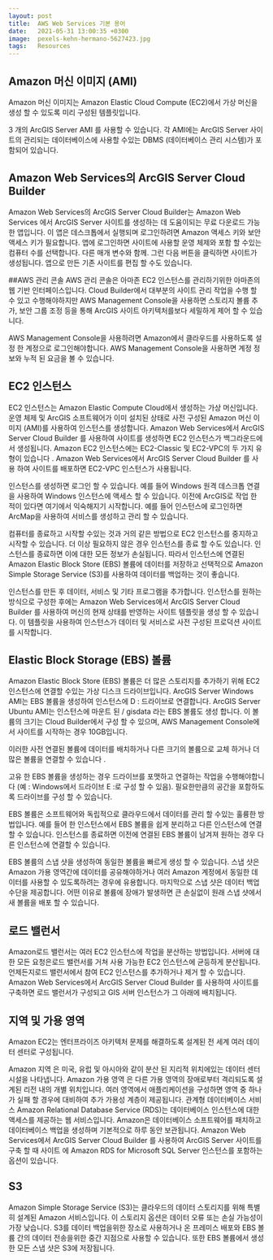 ```yaml
---
layout: post
title:  AWS Web Services 기본 용어 
date:   2021-05-31 13:00:35 +0300
image:  pexels-kehn-hermano-5627423.jpg
tags:   Resources
---
```

## Amazon 머신 이미지 (AMI)

Amazon 머신 이미지는 Amazon Elastic Cloud Compute (EC2)에서 가상 머신을 생성 할 수 있도록 미리 구성된 템플릿입니다.

3 개의 ArcGIS Server AMI 를 사용할 수 있습니다. 각 AMI에는 ArcGIS Server 사이트의 관리되는 데이터베이스에 사용할 수있는 DBMS (데이터베이스 관리 시스템)가 포함되어 있습니다.

## Amazon Web Services의 ArcGIS Server Cloud Builder


Amazon Web Services의 ArcGIS Server Cloud Builder는 Amazon Web Services 에서 ArcGIS Server 사이트를 생성하는 데 도움이되는 무료 다운로드 가능한 앱입니다. 이 앱은 데스크톱에서 실행되며 로그인하려면 Amazon 액세스 키와 보안 액세스 키가 필요합니다. 앱에 로그인하면 사이트에 사용할 운영 체제와 포함 할 수있는 컴퓨터 수를 선택합니다. 다른 매개 변수와 함께. 그런 다음 버튼을 클릭하면 사이트가 생성됩니다. 앱으로 만든 기존 사이트를 편집 할 수도 있습니다.

##AWS 관리 콘솔
AWS 관리 콘솔은 아마존 EC2 인스턴스를 관리하기위한 아마존의 웹 기반 인터페이스입니다. Cloud Builder에서 대부분의 사이트 관리 작업을 수행 할 수 있고 수행해야하지만 AWS Management Console을 사용하면 스토리지 볼륨 추가, 보안 그룹 조정 등을 통해 ArcGIS 사이트 아키텍처를보다 세밀하게 제어 할 수 있습니다.

AWS Management Console을 사용하려면 Amazon에서 클라우드를 사용하도록 설정 한 계정으로 로그인해야합니다. AWS Management Console을 사용하면 계정 정보와 누적 된 요금을 볼 수 있습니다.

## EC2 인스턴스
EC2 인스턴스는 Amazon Elastic Compute Cloud에서 생성하는 가상 머신입니다. 운영 체제 및 ArcGIS 소프트웨어가 이미 설치된 상태로 사전 구성된 Amazon 머신 이미지 (AMI)를 사용하여 인스턴스를 생성합니다. Amazon Web Services에서 ArcGIS Server Cloud Builder 를 사용하여 사이트를 생성하면 EC2 인스턴스가 백그라운드에서 생성됩니다. Amazon EC2 인스턴스에는 EC2-Classic 및 EC2-VPC의 두 가지 유형이 있습니다 . Amazon Web Services에서 ArcGIS Server Cloud Builder 를 사용 하여 사이트를 배포하면 EC2-VPC 인스턴스가 사용됩니다.

인스턴스를 생성하면 로그인 할 수 있습니다. 예를 들어 Windows 원격 데스크톱 연결을 사용하여 Windows 인스턴스에 액세스 할 수 있습니다. 이전에 ArcGIS로 작업 한 적이 있다면 여기에서 익숙해지기 시작합니다. 예를 들어 인스턴스에 로그인하면 ArcMap을 사용하여 서비스를 생성하고 관리 할 수 ​​있습니다.

컴퓨터를 종료하고 시작할 수있는 것과 거의 같은 방법으로 EC2 인스턴스를 중지하고 시작할 수 있습니다. 더 이상 필요하지 않은 경우 인스턴스를 종료 할 수도 있습니다. 인스턴스를 종료하면 이에 대한 모든 정보가 손실됩니다. 따라서 인스턴스에 연결된 Amazon Elastic Block Store (EBS) 볼륨에 데이터를 저장하고 선택적으로 Amazon Simple Storage Service (S3)를 사용하여 데이터를 백업하는 것이 좋습니다.

인스턴스를 만든 후 데이터, 서비스 및 기타 프로그램을 추가합니다. 인스턴스를 원하는 방식으로 구성한 후에는 Amazon Web Services에서 ArcGIS Server Cloud Builder 를 사용하여 머신의 현재 상태를 반영하는 사이트 템플릿을 생성 할 수 있습니다. 이 템플릿을 사용하여 인스턴스가 데이터 및 서비스로 사전 구성된 프로덕션 사이트를 시작합니다.

## Elastic Block Storage (EBS) 볼륨
Amazon Elastic Block Store (EBS) 볼륨은 더 많은 스토리지를 추가하기 위해 EC2 인스턴스에 연결할 수있는 가상 디스크 드라이브입니다. ArcGIS Server Windows AMI는 EBS 볼륨을 생성하여 인스턴스에 D : 드라이브로 연결합니다. ArcGIS Server Ubuntu AMI는 인스턴스에 마운트 된 / gisdata 라는 EBS 볼륨도 생성 합니다. 이 볼륨의 크기는 Cloud Builder에서 구성 할 수 있으며, AWS Management Console에서 사이트를 시작하는 경우 10GB입니다.

이러한 사전 연결된 볼륨에 데이터를 배치하거나 다른 크기의 볼륨으로 교체 하거나 더 많은 볼륨을 연결할 수 있습니다 .

고유 한 EBS 볼륨을 생성하는 경우 드라이브를 포맷하고 연결하는 작업을 수행해야합니다 (예 : Windows에서 드라이브 E :로 구성 할 수 있음). 필요한만큼의 공간을 포함하도록 드라이브를 구성 할 수 있습니다.

EBS 볼륨은 소프트웨어와 독립적으로 클라우드에서 데이터를 관리 할 수있는 훌륭한 방법입니다. 예를 들어 한 인스턴스에서 EBS 볼륨을 쉽게 분리하고 다른 인스턴스에 연결할 수 있습니다. 인스턴스를 종료하면 이전에 연결된 EBS 볼륨이 남겨져 원하는 경우 다른 인스턴스에 연결할 수 있습니다.

EBS 볼륨의 스냅 샷을 생성하여 동일한 볼륨을 빠르게 생성 할 수 있습니다. 스냅 샷은 Amazon 가용 영역간에 데이터를 공유해야하거나 여러 Amazon 계정에서 동일한 데이터를 사용할 수 있도록하려는 경우에 유용합니다. 마지막으로 스냅 샷은 데이터 백업 수단을 제공합니다. 어떤 이유로 볼륨에 장애가 발생하면 큰 손실없이 원래 스냅 샷에서 새 볼륨을 배포 할 수 있습니다.

## 로드 밸런서
Amazon로드 밸런서는 여러 EC2 인스턴스에 작업을 분산하는 방법입니다. 서버에 대한 모든 요청은로드 밸런서를 거쳐 사용 가능한 EC2 인스턴스에 균등하게 분산됩니다. 언제든지로드 밸런서에서 참여 EC2 인스턴스를 추가하거나 제거 할 수 있습니다. Amazon Web Services에서 ArcGIS Server Cloud Builder 를 사용하여 사이트를 구축하면 로드 밸런서가 구성되고 GIS 서버 인스턴스가 그 아래에 배치됩니다.

## 지역 및 가용 영역
Amazon EC2는 엔터프라이즈 아키텍처 문제를 해결하도록 설계된 전 세계 여러 데이터 센터로 구성됩니다.

Amazon 지역 은 미국, 유럽 및 아시아와 같이 분산 된 지리적 위치에있는 데이터 센터 시설을 나타냅니다.
Amazon 가용 영역 은 다른 가용 영역의 장애로부터 격리되도록 설계된 리전 내의 개별 위치입니다. 여러 영역에서 애플리케이션을 구성하면 영역 중 하나가 실패 할 경우에 대비하여 추가 가용성 계층이 제공됩니다.
관계형 데이터베이스 서비스
Amazon Relational Database Service (RDS)는 데이터베이스 인스턴스에 대한 액세스를 제공하는 웹 서비스입니다. Amazon은 데이터베이스 소프트웨어를 패치하고 데이터베이스 백업을 생성하며 기본적으로 하루 동안 보관됩니다. Amazon Web Services에서 ArcGIS Server Cloud Builder 를 사용하여 ArcGIS Server 사이트를 구축 할 때 사이트 에 Amazon RDS for Microsoft SQL Server 인스턴스를 포함하는 옵션이 있습니다.

## S3
Amazon Simple Storage Service (S3)는 클라우드의 데이터 스토리지를 위해 특별히 설계된 Amazon 서비스입니다. 이 스토리지 옵션은 데이터 오류 또는 손실 가능성이 가장 낮습니다. S3를 데이터 백업을위한 장소로 사용하거나 온 프레미스 배포와 EBS 볼륨 간의 데이터 전송을위한 중간 지점으로 사용할 수 있습니다. 또한 EBS 볼륨에서 생성 한 모든 스냅 샷은 S3에 저장됩니다.